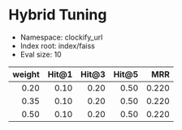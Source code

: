 # Hybrid Tuning

- Namespace: clockify_url
- Index root: index/faiss
- Eval size: 10


| weight | Hit@1 | Hit@3 | Hit@5 | MRR |
|---:|---:|---:|---:|---:|
| 0.20 | 0.10 | 0.20 | 0.50 | 0.220 |
| 0.35 | 0.10 | 0.20 | 0.50 | 0.220 |
| 0.50 | 0.10 | 0.20 | 0.50 | 0.220 |
